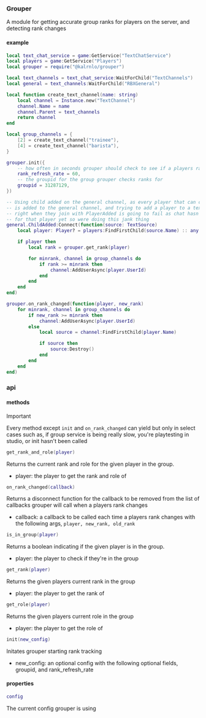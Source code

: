 ### Grouper

A module for getting accurate group ranks for players on the server, and detecting rank changes

#### example
```lua
local text_chat_service = game:GetService("TextChatService")
local players = game:GetService("Players")
local grouper = require("@kalrnlo/grouper")

local text_channels = text_chat_service:WaitForChild("TextChannels")
local general = text_channels:WaitForChild("RBXGeneral")

local function create_text_channel(name: string)
	local channel = Instance.new("TextChannel")
	channel.Name = name
	channel.Parent = text_channels
	return channel
end

local group_channels = {
	[2] = create_text_channel("trainee"),
	[4] = create_text_channel("barista"),
}

grouper.init({
	-- how often in seconds grouper should check to see if a players rank has changed
	rank_refresh_rate = 60,
	-- the groupid for the group grouper checks ranks for
	groupid = 31287129,
})

-- Using child added on the general channel, as every player that can chat
-- is added to the general channel, and trying to add a player to a text channel
-- right when they join with PlayerAdded is going to fail as chat hasn't loaded
-- for that player yet so were doing this jank thing
general.ChildAdded:Connect(function(source: TextSource)
	local player: Player? = players:FindFirstChild(source.Name) :: any

	if player then
		local rank = grouper.get_rank(player)

		for minrank, channel in group_channels do
			if rank >= minrank then
				channel:AddUserAsync(player.UserId)
			end
		end
	end
end)

grouper.on_rank_changed(function(player, new_rank)
	for minrank, channel in group_channels do
		if new_rank >= minrank then
			channel:AddUserAsync(player.UserId)
		else
			local source = channel:FindFirstChild(player.Name)

			if source then
				source:Destroy()
			end
		end
	end
end)
```

### api
#### methods

> [!IMPORTANT]
> Every method except `init` and `on_rank_changed` can yield but only in select cases such as, if group service is being really slow, you're playtesting in studio, or init hasn't been called

```lua
get_rank_and_role(player)
```
Returns the current rank and role for the given player in the group.
- player: the player to get the rank and role of


```lua
on_rank_changed(callback)
```
Returns a disconnect function for the callback to be removed from the list of callbacks grouper will call when a players rank changes
- callback: a callback to be called each time a players rank changes with the following args, `player, new_rank, old_rank`

```lua
is_in_group(player)
```
Returns a boolean indicating if the given player is in the group.
- player: the player to check if they're in the group

```lua
get_rank(player)
```
Returns the given players current rank in the group
- player: the player to get the rank of

```lua
get_role(player)
```
Returns the given players current role in the group
- player: the player to get the role of

```lua
init(new_config)
```
Initates grouper starting rank tracking
- new_config: an optional config with the following optional fields, groupid, and rank_refresh_rate

#### properties

```lua
config
```
The current config grouper is using